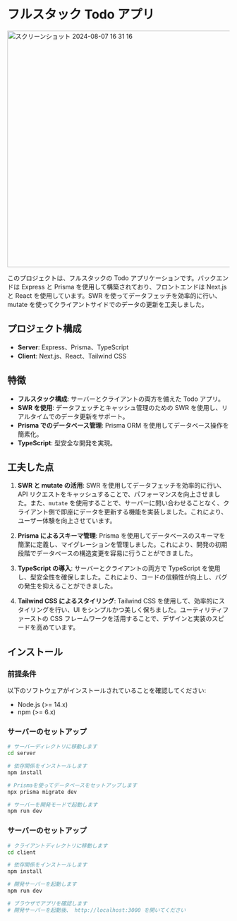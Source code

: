 # フルスタック Todo アプリ

<img width="536" alt="スクリーンショット 2024-08-07 16 31 16" src="https://github.com/user-attachments/assets/237a66e8-03d5-4579-8ced-845d997f8c51">


このプロジェクトは、フルスタックの Todo アプリケーションです。バックエンドは Express と Prisma を使用して構築されており、フロントエンドは Next.js と React を使用しています。SWR を使ってデータフェッチを効率的に行い、mutate を使ってクライアントサイドでのデータの更新を工夫しました。

## プロジェクト構成

-   **Server**: Express、Prisma、TypeScript
-   **Client**: Next.js、React、Tailwind CSS

## 特徴

-   **フルスタック構成**: サーバーとクライアントの両方を備えた Todo アプリ。
-   **SWR を使用**: データフェッチとキャッシュ管理のための SWR を使用し、リアルタイムでのデータ更新をサポート。
-   **Prisma でのデータベース管理**: Prisma ORM を使用してデータベース操作を簡素化。
-   **TypeScript**: 型安全な開発を実現。

## 工夫した点

1. **SWR と mutate の活用**: SWR を使用してデータフェッチを効率的に行い、API リクエストをキャッシュすることで、パフォーマンスを向上させました。また、`mutate` を使用することで、サーバーに問い合わせることなく、クライアント側で即座にデータを更新する機能を実装しました。これにより、ユーザー体験を向上させています。

2. **Prisma によるスキーマ管理**: Prisma を使用してデータベースのスキーマを簡潔に定義し、マイグレーションを管理しました。これにより、開発の初期段階でデータベースの構造変更を容易に行うことができました。

3. **TypeScript の導入**: サーバーとクライアントの両方で TypeScript を使用し、型安全性を確保しました。これにより、コードの信頼性が向上し、バグの発生を抑えることができました。

4. **Tailwind CSS によるスタイリング**: Tailwind CSS を使用して、効率的にスタイリングを行い、UI をシンプルかつ美しく保ちました。ユーティリティファーストの CSS フレームワークを活用することで、デザインと実装のスピードを高めています。

## インストール

### 前提条件

以下のソフトウェアがインストールされていることを確認してください:

-   Node.js (>= 14.x)
-   npm (>= 6.x)

### サーバーのセットアップ

```bash
# サーバーディレクトリに移動します
cd server

# 依存関係をインストールします
npm install

# Prismaを使ってデータベースをセットアップします
npx prisma migrate dev

# サーバーを開発モードで起動します
npm run dev


```




### サーバーのセットアップ

```bash
# クライアントディレクトリに移動します
cd client

# 依存関係をインストールします
npm install

# 開発サーバーを起動します
npm run dev

# ブラウザでアプリを確認します
# 開発サーバーを起動後、 http://localhost:3000 を開いてください
```
